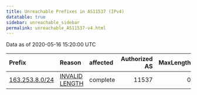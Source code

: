 ```yaml
---
title: Unreachable Prefixes in AS11537 (IPv4)
datatable: true
sidebar: unreachable_sidebar
permalink: unreachable_AS11537-v4.html
---
```


Data as of 2020-05-16 15:20:00 UTC


<div class="datatable-begin"></div>

| Prefix                                                 | Reason                                                                                                   | affected   |   Authorized AS |   MaxLength | Anchor                           |   unreachable /24s |
|:-------------------------------------------------------|:---------------------------------------------------------------------------------------------------------|:-----------|----------------:|------------:|:---------------------------------|-------------------:|
| [163.253.8.0/24](https://stat.ripe.net/163.253.8.0/24) | [INVALID LENGTH](https://rpki-validator.ripe.net/announcement-preview?asn=AS11537&prefix=163.253.8.0/24) | complete   |           11537 |           0 | [ARIN](unreachable_ARIN-v4.html) |                  1 |

<div class="datatable-end"></div>